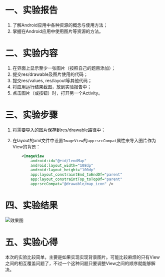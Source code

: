 # 一、实验报告

1. 了解Android应用中各种资源的概念与使用方法；
2. 掌握在Android应用中使用图片等资源的方法。

# 二、实验内容

1. 在界面上显示至少一张图片（按照自己的题目添加）；
2. 提交res/drawable及图片使用的代码；
3. 提交res/values, res/layout等其他代码；
4. 将应用运行结果截图，放到实验报告中；
5. 点击图片（或按钮）时，打开另一个Activity。

# 三、实验步骤

1. 将需要导入的图片保存到res/drawable路径中；

2. 在layout的xml文件中设置`ImageView`的`app:srcCompat`属性来导入图片作为View的背景：

   ```xml
       <ImageView
           android:id="@+id/lendMap"
           android:layout_width="108dp"
           android:layout_height="100dp"
           app:layout_constraintEnd_toEndOf="parent"
           app:layout_constraintTop_toTopOf="parent"
           app:srcCompat="@drawable/map_icon" />
   ```

   

# 四、实验结果

![效果图](https://ftp.bmp.ovh/imgs/2020/11/f5b6baec8892a5ad.jpg)

# 五、实验心得

​	本次的实验比较简单，主要是如果实现实现背景图片。可能比较麻烦的只有View之间的相互覆盖问题了，不过一个这种问题只要调整View之间的顺序就能够解决。